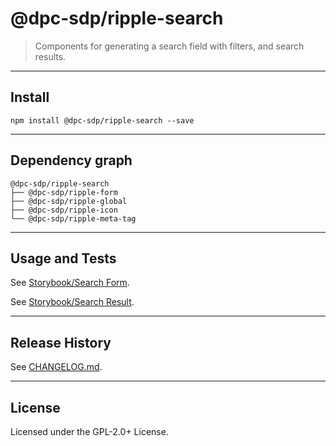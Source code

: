 # @dpc-sdp/ripple-search

> Components for generating a search field with filters, and search results.

--------------------------------------------------------------------------------

## Install

```shell
npm install @dpc-sdp/ripple-search --save
```

--------------------------------------------------------------------------------

## Dependency graph

```shell
@dpc-sdp/ripple-search
├── @dpc-sdp/ripple-form
├── @dpc-sdp/ripple-global
├── @dpc-sdp/ripple-icon
└── @dpc-sdp/ripple-meta-tag
```

--------------------------------------------------------------------------------

## Usage and Tests

See [Storybook/Search Form](https://storybook-ripple-master.lagoon.vicsdp.amazee.io/?selectedKind=Molecules/Search&selectedStory=Search%20Form).

See [Storybook/Search Result](https://storybook-ripple-master.lagoon.vicsdp.amazee.io/?selectedKind=Molecules/Search&selectedStory=Search%20Result).

--------------------------------------------------------------------------------

## Release History

See [CHANGELOG.md](./CHANGELOG.md).

--------------------------------------------------------------------------------

## License

Licensed under the GPL-2.0+ License.
